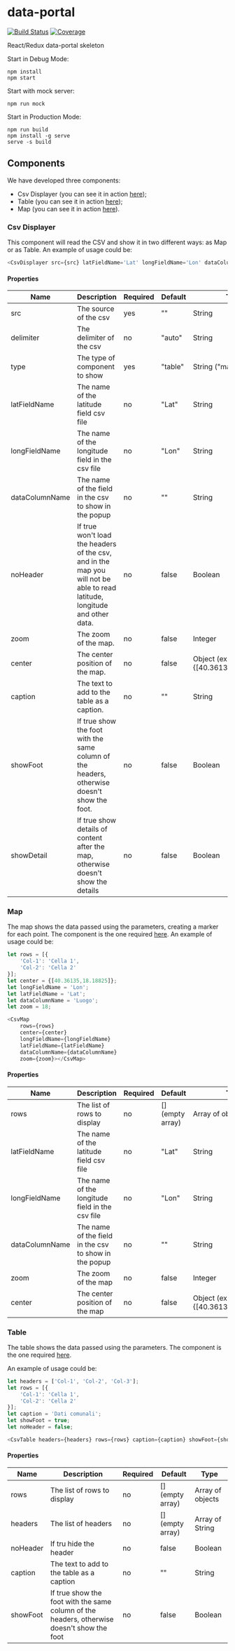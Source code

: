 # data-portal

[![Build Status][ico-travis]][link-travis]
[![Coverage][ico-codecov]][link-codecov]

React/Redux data-portal skeleton

Start in Debug Mode:
```
npm install
npm start
```

Start with mock server:
```
npm run mock
```

Start in Production Mode:
```
npm run build
npm install -g serve
serve -s build
```

Components
----------

We have developed three components:
 * Csv Displayer (you can see it in action [here](http://localhost:3000/map));
 * Table (you can see it in action [here](http://localhost:3000/table));
 * Map (you can see it in action [here](http://localhost:3000/map)).

### Csv Displayer

This component will read the CSV and show it in two different ways: as Map or as Table.
An example of usage could be:

```js
<CsvDisplayer src={src} latFieldName='Lat' longFieldName='Lon' dataColumnName="Luogo" type="map" zoom="18" center={[40.36135,18.18825]}></CsvDisplayer>
```

#### Properties

| Name           | Description                                                                                                                | Required | Default | Type                               | Usage     |
|----------------|----------------------------------------------------------------------------------------------------------------------------|----------|---------|------------------------------------|-----------|
| src            | The source of the csv                                                                                                      | yes      | ""      | String                             | map/table |
| delimiter      | The delimiter of the csv                                                                                                   | no       | "auto"  | String                             | map/table |
| type           | The type of component to show                                                                                              | yes      | "table" | String ("map"\|"table")            | map/table |
| latFieldName   | The name of the latitude field csv file                                                                                    | no       | "Lat"   | String                             | map       |
| longFieldName  | The name of the longitude field in the csv file                                                                            | no       | "Lon"   | String                             | map       |
| dataColumnName | The name of the field in the csv to show in the popup                                                                      | no       | ""      | String                             | map       |
| noHeader       | If true won't load the headers of the csv, and in the map you will not be able to read latitude, longitude and other data. | no       | false   | Boolean                            | map/table |
| zoom           | The zoom of the map.                                                                                                       | no       | false   | Integer                            | map       |
| center         | The center position of the map.                                                                                            | no       | false   | Object (ex. {[40.36135,18.18825]}) | map       |
| caption        | The text to add to the table as a caption.                                                                                 | no       | ""      | String                             | table     |
| showFoot       | If true show the foot with the same column of the headers, otherwise doesn't show the foot.                                | no       | false   | Boolean                            | table     |
| showDetail     | If true show details of content after the map, otherwise doesn't show the details                                          | no       | false   | Boolean                            | map/table |       

### Map

The map shows the data passed using the parameters, creating a marker for each point.
The component is the one required [here](https://github.com/italia/daf-dataportal-public/issues/6).
An example of usage could be:

```js
let rows = [{
    'Col-1': 'Cella 1',
    'Col-2': 'Cella 2'
}];
let center = {[40.36135,18.18825]};
let longFieldName = 'Lon';
let latFieldName = 'Lat';
let dataColumnName = 'Luogo';
let zoom = 18;

<CsvMap
    rows={rows}
    center={center}
    longFieldName={longFieldName}
    latFieldName={latFieldName}
    dataColumnName={dataColumnName}
    zoom={zoom}></CsvMap>
```

#### Properties

| Name           | Description                                           | Required | Default          | Type                               |
|----------------|-------------------------------------------------------|----------|------------------|------------------------------------|
| rows           | The list of rows to display                           | no       | [] (empty array) | Array of objects                   |
| latFieldName   | The name of the latitude field csv file               | no       | "Lat"            | String                             |
| longFieldName  | The name of the longitude field in the csv file       | no       | "Lon"            | String                             |
| dataColumnName | The name of the field in the csv to show in the popup | no       | ""               | String                             |
| zoom           | The zoom of the map                                   | no       | false            | Integer                            |
| center         | The center position of the map                        | no       | false            | Object (ex. {[40.36135,18.18825]}) |

### Table

The table shows the data passed using the parameters.
The component is the one required [here](https://github.com/italia/daf-dataportal-public/issues/3).

An example of usage could be:

```js
let headers = ['Col-1', 'Col-2', 'Col-3'];
let rows = [{
    'Col-1': 'Cella 1',
    'Col-2': 'Cella 2'
}];
let caption = 'Dati comunali';
let showFoot = true;
let noHeader = false;

<CsvTable headers={headers} rows={rows} caption={caption} showFoot={showFoot} noHeader={noHeader}></CsvTable>
```

#### Properties

| Name     | Description                                                                                | Required | Default          | Type             |
|----------|--------------------------------------------------------------------------------------------|----------|------------------|------------------|
| rows     | The list of rows to display                                                                | no       | [] (empty array) | Array of objects |
| headers  | The list of headers                                                                        | no       | [] (empty array) | Array of String  |
| noHeader | If tru hide the header                                                                     | no       | false            | Boolean          |
| caption  | The text to add to the table as a caption                                                  | no       | ""               | String           |
| showFoot | If true show the foot with the same column of the headers, otherwise doesn't show the foot | no       | false            | Boolean          |


[ico-travis]: https://travis-ci.org/DavidePastore/daf-dataportal-public.svg?branch=csv-table
[ico-codecov]: https://codecov.io/gh/DavidePastore/daf-dataportal-public/branch/csv-table/graph/badge.svg

[link-travis]: https://travis-ci.org/DavidePastore/daf-dataportal-public
[link-codecov]: https://codecov.io/gh/DavidePastore/daf-dataportal-public/branch/csv-table
